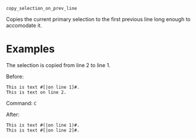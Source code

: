 `copy_selection_on_prev_line`

Copies the current primary selection to the first previous line long enough to accomodate it.

# Examples

The selection is copied from line 2 to line 1.

Before:

```helix
This is text #[|on line 1]#.
This is text on line 2.
```

Command: `C`

After:

```helix
This is text #(|on line 1)#.
This is text #[|on line 2]#.
```

